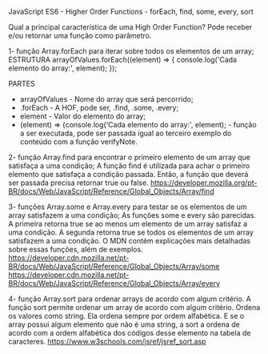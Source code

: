 JavaScript ES6 - Higher Order Functions - forEach, find, some, every, sort

Qual a principal característica de uma High Order Function? Pode receber e/ou retornar uma função como parâmetro.

1- função Array.forEach para iterar sobre todos os elementos de um array;
ESTRUTURA
  arrayOfValues.forEach((element) => {
    console.log('Cada elemento do array:', element);
  });

PARTES
  - arrayOfValues - Nome do array que será percorrido;
  - .forEach - A HOF, pode ser, .find, .some, .every;
  - element - Valor do elemento do array;
  - (element) => {console.log('Cada elemento do array:', element); - função a ser executada, pode ser passada igual ao terceiro exemplo do conteúdo com a função verifyNote.

2- função Array.find para encontrar o primeiro elemento de um array que satisfaça a uma condição;
A função find é utilizada para achar o primeiro elemento que satisfaça a condição passada. Então, a função que deverá ser passada precisa retornar true ou false. 
https://developer.mozilla.org/pt-BR/docs/Web/JavaScript/Reference/Global_Objects/Array/find

3- funções Array.some e Array.every para testar se os elementos de um array satisfazem a uma condição;
As funções some e every são parecidas. A primeira retorna true se ao menos um elemento de um array satisfaz a uma condição. A segunda retorna true se todos os elementos de um array satisfazem a uma condição. O MDN contém explicações mais detalhadas sobre essas funções, além de exemplos.
https://developer.cdn.mozilla.net/pt-BR/docs/Web/JavaScript/Reference/Global_Objects/Array/some
https://developer.cdn.mozilla.net/pt-BR/docs/Web/JavaScript/Reference/Global_Objects/Array/every

4- função Array.sort para ordenar arrays de acordo com algum critério.
A função sort permite ordenar um array de acordo com algum critério. Ordena os valores como string. Ela ordena sempre por ordem alfabética. E se o array possui algum elemento que não é uma string, a sort a ordena de acordo com a ordem alfabética dos códigos desse elemento na tabela de caracteres.
https://www.w3schools.com/jsref/jsref_sort.asp